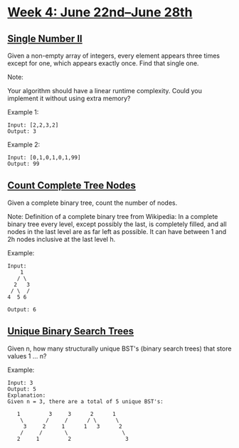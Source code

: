 # [Week 4: June 22nd–June 28th](https://leetcode.com/explore/featured/card/june-leetcoding-challenge/542/week-4-june-22nd-june-28th/)

## [Single Number II](https://leetcode.com/problems/single-number-ii/)
Given a non-empty array of integers, every element appears three times except for one, which appears exactly once. Find that single one.

Note:

Your algorithm should have a linear runtime complexity. Could you implement it without using extra memory?

Example 1:
```
Input: [2,2,3,2]
Output: 3
```
Example 2:
```
Input: [0,1,0,1,0,1,99]
Output: 99
```

## [Count Complete Tree Nodes](https://leetcode.com/problems/count-complete-tree-nodes/)

Given a complete binary tree, count the number of nodes.

Note:
Definition of a complete binary tree from Wikipedia:
In a complete binary tree every level, except possibly the last, is completely filled, and all nodes in the last level are as far left as possible. It can have between 1 and 2h nodes inclusive at the last level h.

Example:
```
Input: 
    1
   / \
  2   3
 / \  /
4  5 6

Output: 6
```

## [Unique Binary Search Trees](https://leetcode.com/problems/unique-binary-search-trees/)

Given n, how many structurally unique BST's (binary search trees) that store values 1 ... n?

Example:
```
Input: 3
Output: 5
Explanation:
Given n = 3, there are a total of 5 unique BST's:

   1         3     3      2      1
    \       /     /      / \      \
     3     2     1      1   3      2
    /     /       \                 \
   2     1         2                 3
```


